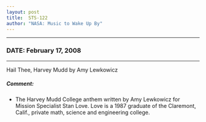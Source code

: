 ```yaml
---
layout: post
title:  STS-122
author: "NASA: Music to Wake Up By"
---
```


----
### DATE: February 17, 2008
----
Hail Thee, Harvey Mudd by Amy Lewkowicz

##### Comment:
* The Harvey Mudd College anthem written by Amy Lewkowicz for Mission Specialist Stan Love. Love is a 1987 graduate of the Claremont, Calif., private math, science and engineering college.
